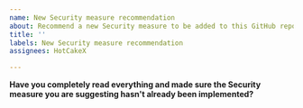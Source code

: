 ```yaml
---
name: New Security measure recommendation
about: Recommend a new Security measure to be added to this GitHub repository
title: ''
labels: New Security measure recommendation
assignees: HotCakeX

---
```


**Have you completely read everything and made sure the Security measure you are suggesting hasn't already been implemented?**
